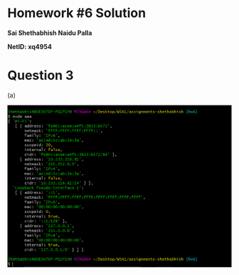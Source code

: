 # Homework #6 Solution

**Sai Shethabhish Naidu Palla**

**NetID: xq4954**

# Question 3

(a) 

![Internet](images/1.png)

